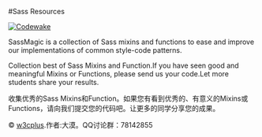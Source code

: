#Sass Resources

[![Codewake](https://www.codewake.com/badges/ask_question_flat_square.svg)](https://www.codewake.com/p/sass-resources)

SassMagic is a collection of Sass mixins and functions to ease and improve our implementations of common style-code patterns.

Collection best of Sass Mixins and Function.If you have seen good and meaningful Mixins or Functions, please send us your code.Let more students share your results.

收集优秀的Sass Mixins和Function。如果您有看到优秀的、有意义的Mixins或Functions，请向我们提交您的代码吧。让更多的同学分享您的成果。



© [w3cplus](http://www.w3cplus.com).作者:大漠。QQ讨论群：78142855

